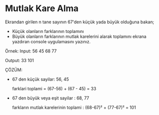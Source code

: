 # Mutlak Kare Alma
Ekrandan girilen n tane sayının 67'den küçük yada büyük olduğuna bakan;
* Küçük olanların farklarının toplamını
* Büyük olanların farklarının mutlak karelerini alarak toplamını ekrana yazdıran console uygulamasını yazınız.

Örnek: Input: 56 45 68 77

Output: 33 101

ÇÖZÜM:
* 67 den küçük sayilar: 56, 45
  
  farklari toplami = (67-56) + (67 - 45) = 33
  
* 67 den büyük veya eşit sayilar : 68, 77
  
  farkların mutlak karelerinin toplami : (68-67)² + (77-67)² = 101
